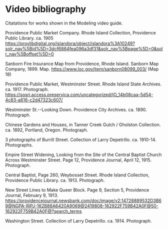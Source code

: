 # Video bibliography

Citatations for works shown in the Modeling video guide.

Providence Public Market Company. Rhode Island Collection, Providence Public Library. ca. 1905 https://provlibdigital.org/islandora/object/islandora%3A10249?solr_nav%5Bid%5D=3dcf6864fea096a3df31&solr_nav%5Bpage%5D=0&solr_nav%5Boffset%5D=0

Sanborn Fire Insurance Map from Providence, Rhode Island. Sanborn Map Company, 1899. Map. https://www.loc.gov/item/sanborn08099_003/ (Map 18)

Providence Public Market, Westminster Street. Rhode Island State Archives. ca. 1917. Photograph. https://sosri.access.preservica.com/uncategorized/IO_14b08caa-5d54-4c83-a616-c2d47323c607/

Westminster St.--Looking Down. Providence City Archives. ca. 1890. Photograph.

Chinese Gardens and Houses, in Tanner Creek Gulch / Gholston Collection. ca. 1892, Portland, Oregon. Photograph.

3 photographs of Burrill Street. Collection of Larry Depetrillo. ca. 1910-14. Photographs.

Empire Street Widening, Looking from the Site of the Central Baptist Church Across Westminster Street. Page 12, Providence Journal, April 12, 1915. Photograph.

Central Baptist, Page 260, Weybosset Street. Rhode Island Collection, Providence Public Library. ca. 1913. Photograph.

New Street Lines to Make Queer Block. Page 9, Section 5, Providence Journal, February 9, 1913. https://providencejournal.newsbank.com/doc/image/v2:14728889532D3B69@NGPA-RIPJ-162B88A6420A9069@2419808-162922F759B42A0F@50-162922F759B42A0F@?search_terms

Washington Street. Collection of Larry Depetrillo. ca. 1914. Photograph.

